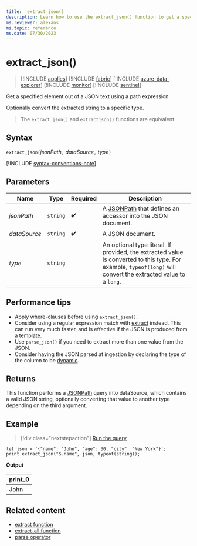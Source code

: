 ```yaml
---
title:  extract_json()
description: Learn how to use the extract_json() function to get a specified element out of a JSON text using a path expression.
ms.reviewer: alexans
ms.topic: reference
ms.date: 07/30/2023
---
```

# extract_json()

> [!INCLUDE [applies](../includes/applies-to-version/applies.md)] [!INCLUDE [fabric](../includes/applies-to-version/fabric.md)] [!INCLUDE [azure-data-explorer](../includes/applies-to-version/azure-data-explorer.md)] [!INCLUDE [monitor](../includes/applies-to-version/monitor.md)] [!INCLUDE [sentinel](../includes/applies-to-version/sentinel.md)]

Get a specified element out of a JSON text using a path expression.

Optionally convert the extracted string to a specific type.

> The `extract_json()` and `extractjson()` functions are equivalent

## Syntax

`extract_json(`*jsonPath*`,` *dataSource*`,` *type*`)`

[!INCLUDE [syntax-conventions-note](../includes/syntax-conventions-note.md)]

## Parameters

|Name|Type|Required|Description|
|--|--|--|--|
| *jsonPath* | `string` |  :heavy_check_mark: | A [JSONPath](jsonpath.md) that defines an accessor into the JSON document.|
| *dataSource* | `string` |  :heavy_check_mark: | A JSON document.|
| *type* | `string` | | An optional type literal. If provided, the extracted value is converted to this type. For example, `typeof(long)` will convert the extracted value to a `long`.|

## Performance tips

* Apply where-clauses before using `extract_json()`.
* Consider using a regular expression match with [extract](extract-function.md) instead. This can run very much faster, and is effective if the JSON is produced from a template.
* Use `parse_json()` if you need to extract more than one value from the JSON.
* Consider having the JSON parsed at ingestion by declaring the type of the column to be [dynamic](scalar-data-types/dynamic.md).

## Returns

This function performs a [JSONPath](jsonpath.md) query into dataSource, which contains a valid JSON string, optionally converting that value to another type depending on the third argument.

## Example

> [!div class="nextstepaction"]
> <a href="https://dataexplorer.azure.com/clusters/help/databases/Samples?query=H4sIAAAAAAAAA8tJLVHIKs7PU7BVUK9WykvMTVWyUlDyys/IU9JRUEpMB3GNDYDM5MySSpCUX2q5QmR+UbZSrbo1V0FRZl6JQmpFSVFickk8yBwNJRU9sCk6YGN1FEoqC1Lz0zSKS4BK0zU1rQHS+nnUcQAAAA" target="_blank">Run the query</a>

```kusto
let json = '{"name": "John", "age": 30, "city": "New York"}';
print extract_json("$.name", json, typeof(string));
```

**Output**

| print_0 |
|---|
| John |

## Related content

* [extract function](extract-function.md)
* [extract-all function](extract-all-function.md)
* [parse operator](parse-operator.md)
